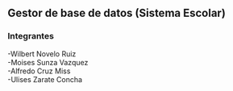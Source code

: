 ## Gestor de base de datos (Sistema Escolar)


### Integrantes
-Wilbert Novelo Ruiz <br>
-Moises Sunza Vazquez <br>
-Alfredo Cruz Miss <br>
-Ulises Zarate Concha <br>

